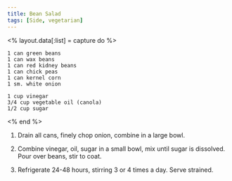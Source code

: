 ```yaml
---
title: Bean Salad
tags: [Side, vegetarian]
---
```


<% layout.data[:list] = capture do %>
```
1 can green beans
1 can wax beans
1 can red kidney beans
1 can chick peas
1 can kernel corn
1 sm. white onion

1 cup vinegar
3/4 cup vegetable oil (canola)
1/2 cup sugar
```
<% end %>

1. Drain all cans, finely chop onion, combine in a large bowl.

2. Combine vinegar, oil, sugar in a small bowl, mix until sugar is dissolved. Pour over beans, stir to coat.

3. Refrigerate 24-48 hours, stirring 3 or 4 times a day. Serve strained.

